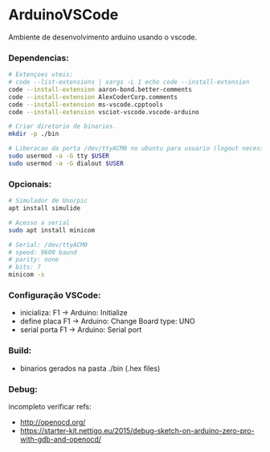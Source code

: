# ArduinoVSCode
Ambiente de desenvolvimento arduino usando o vscode.

### Dependencias: 
```bash
# Extençoes uteis: 
# code --list-extensions | xargs -L 1 echo code --install-extension
code --install-extension aaron-bond.better-comments
code --install-extension AlexCoderCorp.comments
code --install-extension ms-vscode.cpptools
code --install-extension vsciot-vscode.vscode-arduino

# Criar diretorio de binarios.
mkdir -p ./bin

# Liberacao da porta /dev/ttyACM0 no ubuntu para usuario (logout necessario)
sudo usermod -a -G tty $USER
sudo usermod -a -G dialout $USER
```

### Opcionais:
```bash
# Simulador de Uno/pic
apt install simulide

# Acesso a serial
sudo apt install minicom

# Serial: /dev/ttyACM0 
# speed: 9600 baund 
# parity: none 
# bits: 7
minicom -s
```

### Configuração VSCode:
- inicializa:  F1 -> Arduino: Initialize
- define placa F1 -> Arduino: Change Board type: UNO
- serial porta F1 -> Arduino: Serial port

### Build:
- binarios gerados na pasta ./bin (.hex files)

### Debug:
incompleto verificar
refs:
- http://openocd.org/ 
- https://starter-kit.nettigo.eu/2015/debug-sketch-on-arduino-zero-pro-with-gdb-and-openocd/
